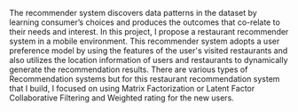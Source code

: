 The recommender system discovers data patterns in the dataset by learning consumer’s choices and produces the outcomes that co-relate to their needs and interest.
In this project, I propose a restaurant recommender system in a mobile environment. This recommender system adopts a user preference model by using the features of the user's visited restaurants and also utilizes the location information of users and restaurants to dynamically generate the recommendation results.
There are various types of Recommendation systems but for this restaurant recommendation system that I build, I focused on using Matrix Factorization or Latent Factor Collaborative Filtering and Weighted rating for the new users.
